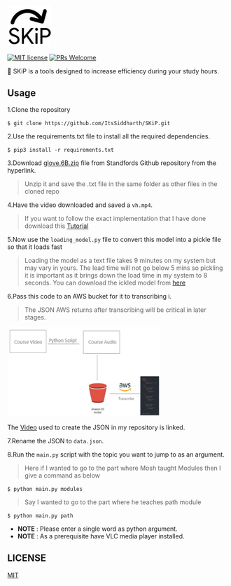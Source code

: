 <img src="./assets/SKiP_LOGO.png" hieght="250" width="100" title="SKiP">

[![MIT license](https://img.shields.io/badge/License-MIT-blue.svg)](https://github.com/ItsSiddharth/SKiP/edit/master/LICENSE)   [![PRs Welcome](https://img.shields.io/badge/PRs-welcome-brightgreen.svg?style=flat-square)](http://makeapullrequest.com) 

:arrows_counterclockwise: SKiP is a tools designed to increase efficiency during your study hours.
 
 ## Usage
 1.Clone the repository

```
$ git clone https://github.com/ItsSiddharth/SKiP.git
```
2.Use the requirements.txt file to install all the required dependencies.

```
$ pip3 install -r requirements.txt
```

 3.Download <a href="http://nlp.stanford.edu/data/wordvecs/glove.6B.zip">glove.6B.zip</a> file from Standfords Github repository from the hyperlink.
 

> Unzip it and save the .txt file in the same folder as other files in the cloned repo


4.Have the video downloaded and saved a `vh.mp4`.

>If you want to follow the exact implementation that I have done download this <a href="https://www.youtube.com/watch?v=TlB_eWDSMt4&t=917s">Tutorial</a>

5.Now use the ` loading_model.py ` file to convert this model into a pickle file so that it loads fast

> Loading the model as a text file takes 9 minutes on my system but may vary in yours. The lead time will not go below 5 mins so pickling it is important as it brings down the load time in my system to 8 seconds.
> You can download the ickled model from <a href="https://drive.google.com/file/d/1HJ8FWeEdWs0b_PinnS1VgXSNmaSCb-q7/view?usp=sharing">here</a>

6.Pass this code to an AWS bucket for it to transcribing i.

> The JSON AWS returns after transcribing will be critical in later stages. 

<img src="./assets/SKiP_AWS.png" width="350" title="AWS">

The <a href="https://www.youtube.com/watch?v=TlB_eWDSMt4&t=917s">Video</a> used to create the JSON in my repository is linked.

7.Rename the JSON to ` data.json `.

8.Run the ` main.py ` script with the topic you want to jump to as an argument.

> Here if I wanted to go to the part where Mosh taught Modules then I give a command as below

```
$ python main.py modules
```
> Say I wanted to go to the part where he teaches path module 

```
$ python main.py path
```

* **NOTE** : Please enter a single word as python argument.
* **NOTE** : As a prerequisite have VLC media player installed.

## LICENSE
<a href="https://github.com/ItsSiddharth/SKiP/blob/master/LICENSE">MIT</a>
